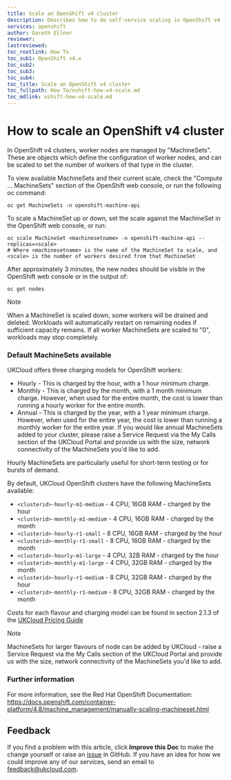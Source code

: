 ```yaml
---
title: Scale an OpenShift v4 cluster
description: Describes how to do self-service scaling in OpenShift v4
services: openshift
author: Gareth Ellner
reviewer: 
lastreviewed: 
toc_rootlink: How To
toc_sub1: OpenShift v4.x
toc_sub2:
toc_sub3:
toc_sub4:
toc_title: Scale an OpenShift v4 cluster
toc_fullpath: How To/oshift-how-v4-scale.md
toc_mdlink: oshift-how-v4-scale.md
---
```


# How to scale an OpenShift v4 cluster

In OpenShift v4 clusters, worker nodes are managed by "MachineSets". These are objects which define the configuration of worker nodes, and can be scaled to set the number of workers of that type in the cluster.

To view available MachineSets and their current scale, check the "Compute ... MachineSets" section of the OpenShift web console, or run the following oc command:

    oc get MachineSets -n openshift-machine-api


To scale a MachineSet up or down, set the scale against the MachineSet in the OpenShift web console, or run:

    oc scale MachineSet <machinesetname> -n openshift-machine-api --replicas=<scale>
    # Where <machinesetname> is the name of the MachineSet to scale, and <scale> is the number of workers desired from that MachineSet


After approximately 3 minutes, the new nodes should be visible in the OpenShift web console or in the output of:

    oc get nodes
	
> [!NOTE]
> When a MachineSet is scaled down, some workers will be drained and deleted. Workloads will automatically restart on remaining nodes if sufficient capacity remains. If all worker MachineSets are scaled to "0", workloads may stop completely.


### Default MachineSets available

UKCloud offers three charging models for OpenShift workers:
- Hourly - This is charged by the hour, with a 1 hour minimum charge.
- Monthly - This is charged by the month, with a 1 month minimum charge. However, when used for the entire month, the cost is lower than running a hourly worker for the entire month.
- Annual - This is charged by the year, with a 1 year minimum charge. However, when used for the entire year, the cost is lower than running a monthly worker for the entire year. If you would like annual MachineSets added to your cluster, please raise a Service Request via the My Calls section of the UKCloud Portal and provide us with the size, network connectivity of the MachineSets you'd like to add.

Hourly MachineSets are particularly useful for short-term testing or for bursts of demand.

By default, UKCloud OpenShift clusters have the following MachineSets available:
- `<clusterid>-hourly-m1-medium` - 4 CPU, 16GB RAM - charged by the hour
- `<clusterid>-monthly-m1-medium` - 4 CPU, 16GB RAM - charged by the month
- `<clusterid>-hourly-r1-small` - 8 CPU, 16GB RAM - charged by the hour
- `<clusterid>-monthly-r1-small` - 8 CPU, 16GB RAM - charged by the month
- `<clusterid>-hourly-m1-large` - 4 CPU, 32B RAM - charged by the hour
- `<clusterid>-monthly-m1-large` - 4 CPU, 32GB RAM - charged by the month
- `<clusterid>-hourly-r1-medium` -  8 CPU, 32GB RAM - charged by the hour
- `<clusterid>-monthly-r1-medium` - 8 CPU, 32GB RAM - charged by the month

Costs for each flavour and charging model can be found in section 2.1.3 of the [UKCloud Pricing Guide](https://ukcloud.com/pricing-guide)

> [!NOTE]
> MachineSets for larger flavours of node can be added by UKCloud - raise a Service Request via the My Calls section of the UKCloud Portal and provide us with the size, network connectivity of the MachineSets you'd like to add.



### Further information

For more information, see the Red Hat OpenShift Documentation:
https://docs.openshift.com/container-platform/4.8/machine_management/manually-scaling-machineset.html


## Feedback

If you find a problem with this article, click **Improve this Doc** to make the change yourself or raise an [issue](https://github.com/UKCloud/documentation/issues) in GitHub. If you have an idea for how we could improve any of our services, send an email to <feedback@ukcloud.com>.
